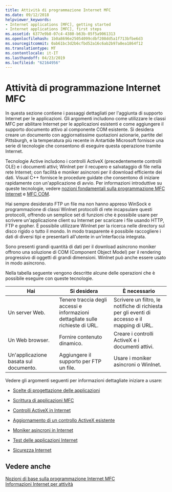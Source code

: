 ```yaml
---
title: Attività di programmazione Internet MFC
ms.date: 09/12/2018
helpviewer_keywords:
- Internet applications [MFC], getting started
- Internet applications [MFC], first steps
ms.assetid: 6377e9b8-07c4-4380-b63b-05f5a9061313
ms.openlocfilehash: 1b0a8696e25054099cdbf208dd5a1f713bfbe6d3
ms.sourcegitcommit: 0ab61bc3d2b6cfbd52a16c6ab2b97a8ea1864f12
ms.translationtype: MT
ms.contentlocale: it-IT
ms.lasthandoff: 04/23/2019
ms.locfileid: "62164956"
---
```

# <a name="mfc-internet-programming-tasks"></a>Attività di programmazione Internet MFC

In questa sezione contiene i passaggi dettagliati per l'aggiunta di supporto Internet per le applicazioni. Gli argomenti includono come utilizzare le classi MFC per abilitare Internet per le applicazioni esistenti e come aggiungere il supporto documento attivo al componente COM esistente. Si desidera creare un documento con aggiornatissime quotazioni azionarie, partite del Pittsburgh, e la temperatura più recente in Antartide Microsoft fornisce una serie di tecnologie che consentono di eseguire questa operazione tramite Internet.

Tecnologie Active includono i controlli ActiveX (precedentemente controlli OLE) e i documenti attivi; WinInet per il recupero e salvataggio di file nella rete Internet; con facilità e moniker asincroni per il download efficiente dei dati. Visual C++ fornisce le procedure guidate che consentono di iniziare rapidamente con un'applicazione di avvio. Per informazioni introduttive su queste tecnologie, vedere [nozioni fondamentali sulla programmazione MFC Internet](../mfc/mfc-internet-programming-basics.md) e [MFC COM](../mfc/mfc-com.md).

Hai sempre desiderato FTP un file ma non hanno appreso WinSock e programmazione di classi WinInet protocolli di rete incapsulare questi protocolli, offrendo un semplice set di funzioni che è possibile usare per scrivere un'applicazione client su Internet per scaricare i file usando HTTP, FTP e gopher. È possibile utilizzare WinInet per la ricerca nelle directory sul disco rigido o tutto il mondo. In modo trasparente è possibile raccogliere i dati di diversi tipi e presentarli all'utente in un'interfaccia integrata.

Sono presenti grandi quantità di dati per il download asincrono moniker offrono una soluzione di COM (Component Object Model) per il rendering progressivo di oggetti di grandi dimensioni. WinInet può anche essere usato in modo asincrono.

Nella tabella seguente vengono descritte alcune delle operazioni che è possibile eseguire con queste tecnologie.

|Hai|Si desidera|È necessario|
|--------------|-----------------|----------------|
|Un server Web.|Tenere traccia degli accessi e informazioni dettagliate sulle richieste di URL.|Scrivere un filtro, le notifiche di richiesta per gli eventi di accesso e il mapping di URL.|
|Un Web browser.|Fornire contenuto dinamico.|Creare i controlli ActiveX e i documenti attivi.|
|Un'applicazione basata sul documento.|Aggiungere il supporto per FTP un file.|Usare i moniker asincroni o WinInet.|

Vedere gli argomenti seguenti per informazioni dettagliate iniziare a usare:

- [Scelte di progettazione delle applicazioni](../mfc/application-design-choices.md)

- [Scrittura di applicazioni MFC](../mfc/writing-mfc-applications.md)

- [Controlli ActiveX in Internet](../mfc/activex-controls-on-the-internet.md)

- [Aggiornamento di un controllo ActiveX esistente](../mfc/upgrading-an-existing-activex-control.md)

- [Moniker asincroni in Internet](../mfc/asynchronous-monikers-on-the-internet.md)

- [Test delle applicazioni Internet](../mfc/testing-internet-applications.md)

- [Sicurezza Internet](../mfc/internet-security-cpp.md)

## <a name="see-also"></a>Vedere anche

[Nozioni di base sulla programmazione Internet MFC](../mfc/mfc-internet-programming-basics.md)<br/>
[Informazioni Internet per attività](../mfc/internet-information-by-task.md)
